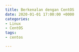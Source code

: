 ```yaml
---
title: Berkenalan dengan CentOS
date: 2020-01-01 17:00:00 +0000
categories:
- Linux
- CentOS
tags:
- centos

---
```

